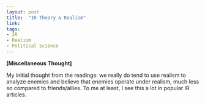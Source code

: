 ```yaml
---
layout: post
title:  "IR Theory & Realism"
link:   
tags:
- IR
- Realism
- Political Science
---
```


**\[Miscellaneous Thought\]**

My initial thought from the readings: we really do tend to use realism to analyze enemies and believe that enemies operate under realism, much less so compared to friends/allies.  To me at least, I see this a lot in popular IR articles.